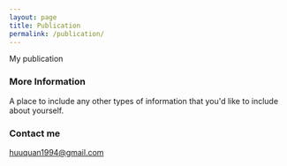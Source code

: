 ```yaml
---
layout: page
title: Publication
permalink: /publication/
---
```


My publication

### More Information

A place to include any other types of information that you'd like to include about yourself.

### Contact me

[huuquan1994@gmail.com](mailto:huuquan1994@gmail.com)
